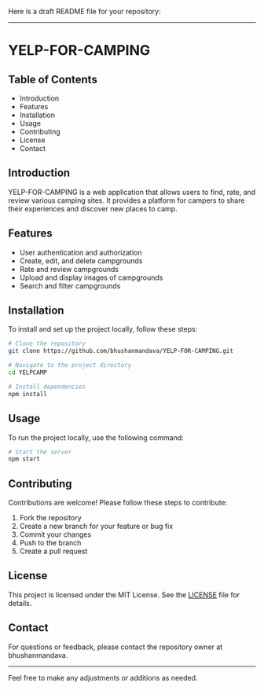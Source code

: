 Here is a draft README file for your repository:

---

# YELP-FOR-CAMPING

## Table of Contents
- Introduction
- Features
- Installation
- Usage
- Contributing
- License
- Contact

## Introduction
YELP-FOR-CAMPING is a web application that allows users to find, rate, and review various camping sites. It provides a platform for campers to share their experiences and discover new places to camp.

## Features
- User authentication and authorization
- Create, edit, and delete campgrounds
- Rate and review campgrounds
- Upload and display images of campgrounds
- Search and filter campgrounds

## Installation
To install and set up the project locally, follow these steps:

```sh
# Clone the repository
git clone https://github.com/bhushanmandava/YELP-FOR-CAMPING.git

# Navigate to the project directory
cd YELPCAMP

# Install dependencies
npm install
```

## Usage
To run the project locally, use the following command:

```sh
# Start the server
npm start
```

## Contributing
Contributions are welcome! Please follow these steps to contribute:

1. Fork the repository
2. Create a new branch for your feature or bug fix
3. Commit your changes
4. Push to the branch
5. Create a pull request

## License
This project is licensed under the MIT License. See the [LICENSE](LICENSE) file for details.

## Contact
For questions or feedback, please contact the repository owner at bhushanmandava.

---

Feel free to make any adjustments or additions as needed.

